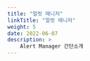 ```yaml
---
title: "얼럿 매니저"
linkTitle: "얼럿 매니저"
weight: 5
date: 2022-06-07
description: >
    Alert Manager 간단소개
---
```

